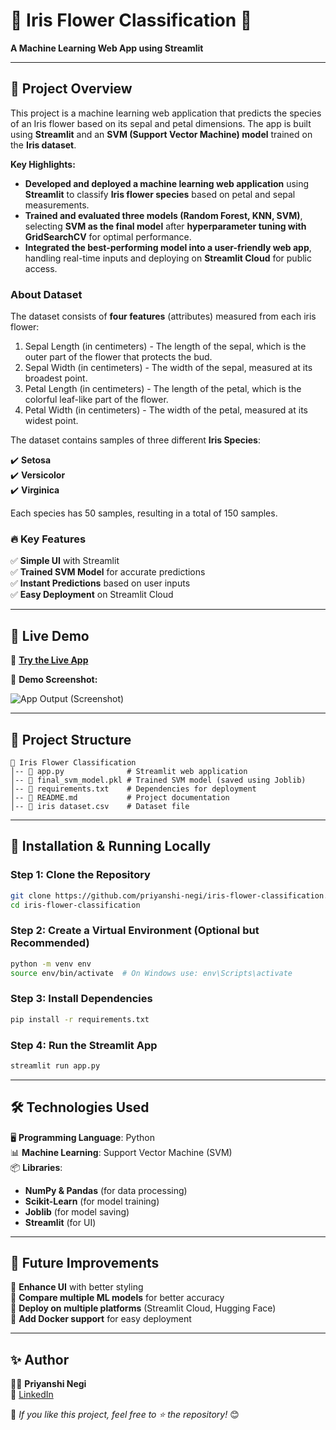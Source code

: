# 🌸 **Iris Flower Classification** 🌸  
**A Machine Learning Web App using Streamlit**  

---

## 📌 **Project Overview**  

This project is a machine learning web application that predicts the species of an Iris flower based on its sepal and petal dimensions. The app is built using **Streamlit** and an **SVM (Support Vector Machine) model** trained on the **Iris dataset**.  

**Key Highlights:**
- **Developed and deployed a machine learning web application** using **Streamlit** to classify **Iris flower species** based on petal and sepal measurements.  
- **Trained and evaluated three models (Random Forest, KNN, SVM)**, selecting **SVM as the final model** after **hyperparameter tuning with GridSearchCV** for optimal performance.  
- **Integrated the best-performing model into a user-friendly web app**, handling real-time inputs and deploying on **Streamlit Cloud** for public access.  

### About Dataset 

The dataset consists of **four features** (attributes) measured from each iris flower:

1. Sepal Length (in centimeters) - The length of the sepal, which is the outer part of the flower that protects the bud.
2. Sepal Width (in centimeters) - The width of the sepal, measured at its broadest point.
3. Petal Length (in centimeters) - The length of the petal, which is the colorful leaf-like part of the flower.
4. Petal Width (in centimeters) - The width of the petal, measured at its widest point.

The dataset contains samples of three different **Iris Species**:

✔️ **Setosa**  
✔️ **Versicolor**  
✔️ **Virginica**  

Each species has 50 samples, resulting in a total of 150 samples.

### 🔥 **Key Features**  
✅ **Simple UI** with Streamlit  
✅ **Trained SVM Model** for accurate predictions  
✅ **Instant Predictions** based on user inputs  
✅ **Easy Deployment** on Streamlit Cloud  

---

## 🚀 **Live Demo**  

🔹 **[Try the Live App](https://iris-flower-classification-priyanshinegi01.streamlit.app/)**

🔹 **Demo Screenshot:**

  ![App Output (Screenshot)](https://github.com/user-attachments/assets/6080f824-9d30-4844-84a6-daee82387a59)


---

## 📂 **Project Structure**  

```
📂 Iris Flower Classification
│-- 📜 app.py              # Streamlit web application
│-- 📜 final_svm_model.pkl # Trained SVM model (saved using Joblib)
│-- 📜 requirements.txt    # Dependencies for deployment
│-- 📜 README.md           # Project documentation
│-- 📜 iris dataset.csv    # Dataset file
```

---

## 🔧 **Installation & Running Locally**  

### **Step 1: Clone the Repository**  
```bash
git clone https://github.com/priyanshi-negi/iris-flower-classification.git
cd iris-flower-classification
```

### **Step 2: Create a Virtual Environment (Optional but Recommended)**  
```bash
python -m venv env
source env/bin/activate  # On Windows use: env\Scripts\activate
```

### **Step 3: Install Dependencies**  
```bash
pip install -r requirements.txt
```

### **Step 4: Run the Streamlit App**  
```bash
streamlit run app.py
```

---

## 🛠 **Technologies Used**  
🖥 **Programming Language**: Python  
📊 **Machine Learning**: Support Vector Machine (SVM)  
📦 **Libraries**:
- **NumPy & Pandas** (for data processing)  
- **Scikit-Learn** (for model training)  
- **Joblib** (for model saving)
- **Streamlit** (for UI)  

---

## 🎯 **Future Improvements**  
🔹 **Enhance UI** with better styling  
🔹 **Compare multiple ML models** for better accuracy  
🔹 **Deploy on multiple platforms** (Streamlit Cloud, Hugging Face)  
🔹 **Add Docker support** for easy deployment  

---

## ✨ **Author**  
👩‍💻 **Priyanshi Negi**  
📧 [LinkedIn](https://www.linkedin.com/in/priyanshinegi01)  

🚀 *If you like this project, feel free to ⭐ the repository!* 😊
